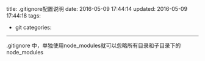 title: .gitignore配置说明
date: 2016-05-09 17:44:14
updated: 2016-05-09 17:44:18
tags:
- git
categories:

---

.gitignore 中，单独使用node_modules就可以忽略所有目录和子目录下的node_modules